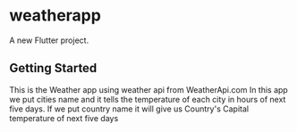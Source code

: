 # weatherapp

A new Flutter project.

## Getting Started
This is the Weather app using weather api from WeatherApi.com
In this app we put cities name and it tells the temperature of each city in hours of next five days.
If we put country name it will give us Country's Capital temperature of next five days 
